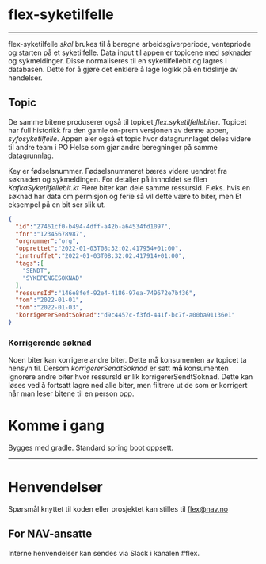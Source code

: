 # flex-syketilfelle

---

flex-syketilfelle *skal* brukes til å beregne arbeidsgiverperiode, ventepriode og starten på et syketilfelle.
Data input til appen er topicene med søknader og sykmeldinger. Disse normaliseres til en syketilfellebit og lagres i databasen. Dette for å gjøre det enklere å lage logikk på en tidslinje av hendelser.

## Topic  
De samme bitene produserer også til topicet *flex.syketilfellebiter*.
Topicet har full historikk fra den gamle on-prem versjonen av denne appen, *syfosyketilfelle*.
Appen eier også et topic hvor datagrunnlaget deles videre til andre team i PO Helse som gjør andre beregninger på samme datagrunnlag.

Key er fødselsnummer. Fødselsnummeret bæres videre uendret fra søknaden og sykmeldingen. For detaljer på innholdet se filen *KafkaSyketilfellebit.kt*
Flere biter kan dele samme ressursId. F.eks. hvis en søknad har data om permisjon og ferie så vil dette være to biter, men 
Et eksempel på en bit ser slik ut.

```json
{
  "id":"27461cf0-b494-4dff-a42b-a64534fd1097",
  "fnr":"12345678987",
  "orgnummer":"org",
  "opprettet":"2022-01-03T08:32:02.417954+01:00",
  "inntruffet":"2022-01-03T08:32:02.417914+01:00",
  "tags":[
    "SENDT",
    "SYKEPENGESOKNAD"
  ],
  "ressursId":"146e8fef-92e4-4186-97ea-749672e7bf36",
  "fom":"2022-01-01",
  "tom":"2022-01-03",
  "korrigererSendtSoknad":"d9c4457c-f3fd-441f-bc7f-a00ba91136e1"
}
```


### Korrigerende søknad
Noen biter kan korrigere andre biter. Dette må konsumenten av topicet ta hensyn til. 
Dersom *korrigererSendtSoknad* er satt **må** konsumenten ignorere andre biter hvor ressursId er lik korrigererSendtSoknad.
Dette kan løses ved å fortsatt lagre ned alle biter, men filtrere ut de som er korrigert når man leser bitene til en person opp.


# Komme i gang

Bygges med gradle. Standard spring boot oppsett.

---

# Henvendelser


Spørsmål knyttet til koden eller prosjektet kan stilles til flex@nav.no

## For NAV-ansatte

Interne henvendelser kan sendes via Slack i kanalen #flex.
